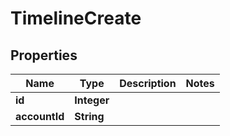 # TimelineCreate

## Properties
Name | Type | Description | Notes
------------ | ------------- | ------------- | -------------
**id** | **Integer** |  | 
**accountId** | **String** |  | 
